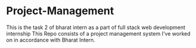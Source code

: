 # Project-Management
This is the task 2 of bharat intern as a part of full stack web development internship
This Repo consists of a project management system I've worked on in accordance with Bharat Intern.
